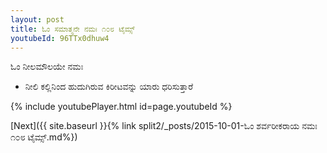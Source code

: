 ```yaml
---
layout: post
title: ಓಂ ಸಮಾತ್ಮನೇ ನಮಃ ೧೦೮ ಟೈಮ್ಸ್
youtubeId: 96TTx0dhuw4
---
```

 
 
 ಓಂ ನೀಲಮೌಲಯೇ ನಮಃ  
 
 -  ನೀಲಿ ಕಲ್ಲಿನಿಂದ ಹುದುಗಿರುವ ಕಿರೀಟವನ್ನು ಯಾರು ಧರಿಸುತ್ತಾರೆ 
 
  
 
  
 
 
 
 
 
 


{% include youtubePlayer.html id=page.youtubeId %}
 
[Next]({{ site.baseurl }}{% link  split2/_posts/2015-10-01-ಓಂ ಶರ್ವರೀಕರಾಯ ನಮಃ ೧೦೮ ಟೈಮ್ಸ್.md%})
 
